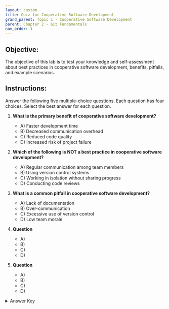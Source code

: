 ```yaml
---
layout: custom
title: Quiz for Cooperative Software Development
grand_parent: Topic 1 - Cooperative Software Development
parent: Chapter 2 - Git Fundamentals
nav_order: 1
---
```


## Objective:
The objective of this lab is to test your knowledge and self-assessment about best practices in cooperative software development, benefits, pitfalls, and example scenarios.

## Instructions:
Answer the following five multiple-choice questions. Each question has four choices. Select the best answer for each question.

1. **What is the primary benefit of cooperative software development?**
   - A) Faster development time
   - B) Decreased communication overhead
   - C) Reduced code quality
   - D) Increased risk of project failure

2. **Which of the following is NOT a best practice in cooperative software development?**
   - A) Regular communication among team members
   - B) Using version control systems
   - C) Working in isolation without sharing progress
   - D) Conducting code reviews

3. **What is a common pitfall in cooperative software development?**
   - A) Lack of documentation
   - B) Over-communication
   - C) Excessive use of version control
   - D) Low team morale

4. **Question**
   - A)
   - B)
   - C)
   - D)

5. **Question**
   - A)
   - B)
   - C)
   - D)

<details>
  <Summary>Answer Key</Summary>
   1. A <br>
   2. C <br>
   3. A
</details>
